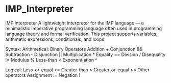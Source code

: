 # IMP_Interpreter
IMP Interpreter A lightweight interpreter for the IMP language — a minimalistic imperative programming language often used in programming language theory and formal verification. This project supports variables, arithmetic expressions, conditionals, and loops. 


Syntax:
  Arithmetical:
  Binary Operators Addition + Conjunction &&
  Subtraction - Disjunction ||
  Multiplication * Equality ==
  Division / Disequality !=
  Modulus % Less-than <
  Exponentiation ^ 

  Logical: 
  Less-or-equal <=
  Greater-than >
  Greater-or-equal >=
  Other operators Assignment := Negation !
